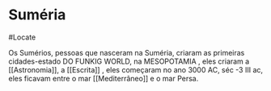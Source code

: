 # Suméria
#Locate 

Os Sumérios, pessoas que nasceram na Suméria, criaram as primeiras cidades-estado DO FUNKIG WORLD, na MESOPOTAMIA , eles criaram a [[Astronomia]], a  [[Escrita]] , eles começaram no ano 3000 AC, séc -3 III ac, eles ficavam entre o mar [[Mediterrâneo]] e o mar Persa.
